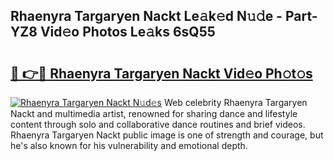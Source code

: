## Rhaenyra Targaryen Nackt Le𝚊k𝚎d N𝚞𝚍e - Part-YZ8 Vid𝚎o Photos Le𝚊ks 6sQ55

# <h2><a href="http://fb769o.evod.top/?m=Rhaenyra+Targaryen+Nackt">🔗 👉🔴 Rhaenyra Targaryen Nackt Vid𝚎o Ph𝚘t𝚘s</a></h2>

[![Rhaenyra Targaryen Nackt N𝚞d𝚎s](https://i.imgur.com/8V9OHl7.gif)](http://fb769o.evod.top/?m=Rhaenyra+Targaryen+Nackt)
Web celebrity Rhaenyra Targaryen Nackt and multimedia artist, renowned for sharing dance and lifestyle content through solo and collaborative dance routines and brief videos. Rhaenyra Targaryen Nackt public image is one of strength and courage, but he's also known for his vulnerability and emotional depth. 
